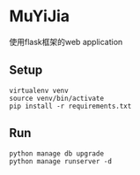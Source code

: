 MuYiJia
====

使用flask框架的web application

Setup
-----
    virtualenv venv
    source venv/bin/activate
    pip install -r requirements.txt
    
Run
----
    python manage db upgrade
    python manage runserver -d